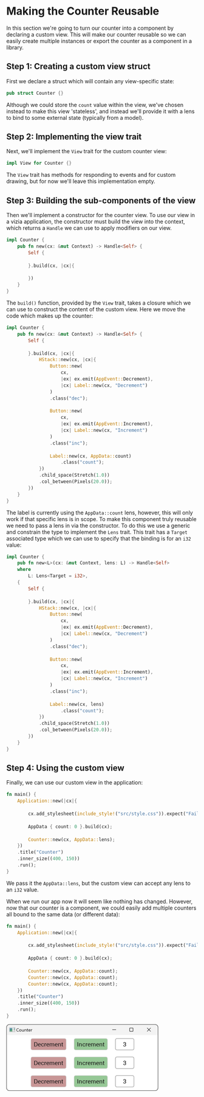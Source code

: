 # Making the Counter Reusable

In this section we're going to turn our counter into a component by declaring a custom view. This will make our counter reusable so we can easily create multiple instances or export the counter as a component in a library.

## Step 1: Creating a custom view struct
First we declare a struct which will contain any view-specific state:

```rust
pub struct Counter {}
```

Although we could store the `count` value within the view, we've chosen instead to make this view 'stateless', and instead we'll provide it with a lens to bind to some external state (typically from a model).

## Step 2: Implementing the view trait
Next, we'll implement the `View` trait for the custom counter view:

```rust
impl View for Counter {}
```

The `View` trait has methods for responding to events and for custom drawing, but for now we'll leave this implementation empty.

## Step 3: Building the sub-components of the view
Then we'll implement a constructor for the counter view. To use our view in a vizia application, the constructor must build the view into the context, which returns a `Handle` we can use to apply modifiers on our view.

```rust
impl Counter {
    pub fn new(cx: &mut Context) -> Handle<Self> {
        Self {

        }.build(cx, |cx|{

        })
    }
}
```

The `build()` function, provided by the `View` trait, takes a closure which we can use to construct the content of the custom view. Here we move the code which makes up the counter:

```rust
impl Counter {
    pub fn new(cx: &mut Context) -> Handle<Self> {
        Self {

        }.build(cx, |cx|{
            HStack::new(cx, |cx|{
                Button::new(
                    cx, 
                    |ex| ex.emit(AppEvent::Decrement), 
                    |cx| Label::new(cx, "Decrement")
                )
                .class("dec");
                
                Button::new(
                    cx, 
                    |ex| ex.emit(AppEvent::Increment), 
                    |cx| Label::new(cx, "Increment")
                )
                .class("inc");
                
                Label::new(cx, AppData::count)
                    .class("count");
            })
            .child_space(Stretch(1.0))
            .col_between(Pixels(20.0));
        })
    }
}
```

The label is currently using the `AppData::count` lens, however, this will only work if that specific lens is in scope. To make this component truly reusable we need to pass a lens in via the constructor. To do this we use a generic and constrain the type to implement the `Lens` trait. This trait has a `Target` associated type which we can use to specify that the binding is for an `i32` value:

```rust
impl Counter {
    pub fn new<L>(cx: &mut Context, lens: L) -> Handle<Self> 
    where
        L: Lens<Target = i32>,
    {
        Self {

        }.build(cx, |cx|{
            HStack::new(cx, |cx|{
                Button::new(
                    cx, 
                    |ex| ex.emit(AppEvent::Decrement), 
                    |cx| Label::new(cx, "Decrement")
                )
                .class("dec");
                
                Button::new(
                    cx, 
                    |ex| ex.emit(AppEvent::Increment), 
                    |cx| Label::new(cx, "Increment")
                )
                .class("inc");
                
                Label::new(cx, lens)
                    .class("count");
            })
            .child_space(Stretch(1.0))
            .col_between(Pixels(20.0));
        })
    }
}
```
## Step 4: Using the custom view
Finally, we can use our custom view in the application:

```rust
fn main() {
    Application::new(|cx|{

        cx.add_stylesheet(include_style!("src/style.css")).expect("Failed to load stylesheet");

        AppData { count: 0 }.build(cx);

        Counter::new(cx, AppData::lens);
    })
    .title("Counter")
    .inner_size((400, 150))
    .run();
}

```

We pass it the `AppData::lens`, but the custom view can accept any lens to an `i32` value.

When we run our app now it will seem like nothing has changed. However, now that our counter is a component, we could easily add multiple counters all bound to the same data (or different data):


```rust
fn main() {
    Application::new(|cx|{

        cx.add_stylesheet(include_style!("src/style.css")).expect("Failed to load stylesheet");

        AppData { count: 0 }.build(cx);

        Counter::new(cx, AppData::count);
        Counter::new(cx, AppData::count);
        Counter::new(cx, AppData::count);
    })
    .title("Counter")
    .inner_size((400, 150))
    .run();
}

```

<img src="../img/component.png" alt="Vizia app with three counter components" width="400"/>